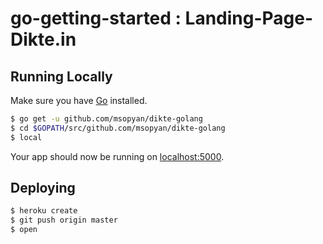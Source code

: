 
# go-getting-started : Landing-Page-Dikte.in

## Running Locally

Make sure you have [Go](http://golang.org/doc/install) installed.

```sh
$ go get -u github.com/msopyan/dikte-golang
$ cd $GOPATH/src/github.com/msopyan/dikte-golang
$ local
```

Your app should now be running on [localhost:5000](http://localhost:5000/).

## Deploying

```sh
$ heroku create
$ git push origin master
$ open
```
